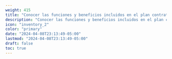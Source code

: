 ```yaml
---
weight: 415
title: "Conocer las funciones y beneficios incluidos en el plan contratado"
description: "Conocer las funciones y beneficios incluidos en el plan contratado"
icon: "inventory_2"
color: "primary"
date: "2024-04-08T23:13:49-05:00"
lastmod: "2024-04-08T23:13:49-05:00"
draft: false
toc: true
---
```


